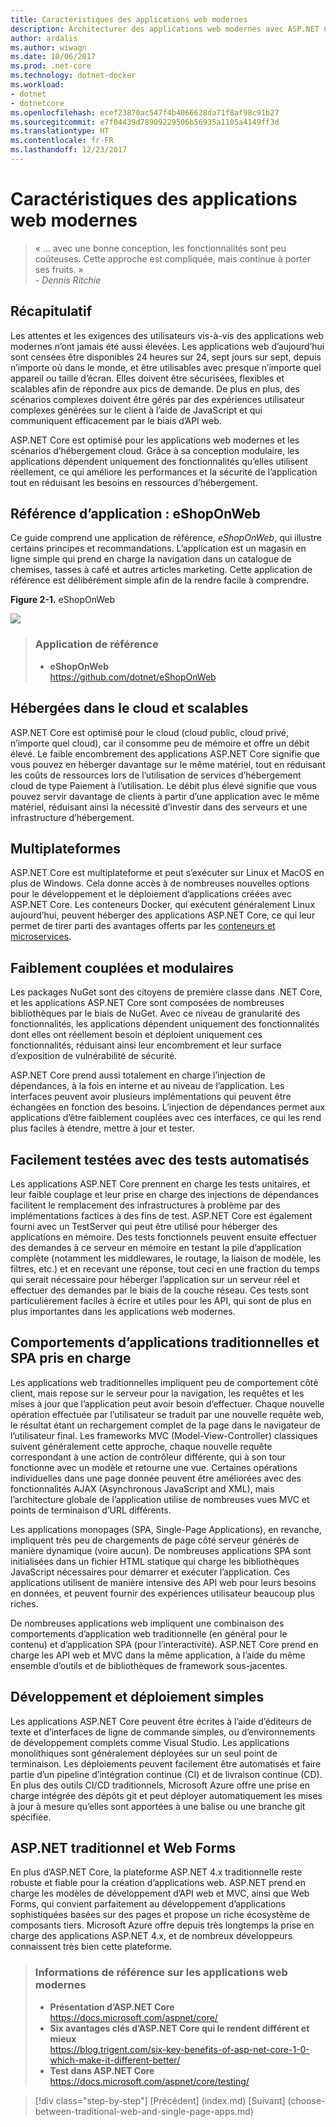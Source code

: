 ```yaml
---
title: Caractéristiques des applications web modernes
description: Architecturer des applications web modernes avec ASP.NET Core et Azure | Caractéristiques des applications web modernes
author: ardalis
ms.author: wiwagn
ms.date: 10/06/2017
ms.prod: .net-core
ms.technology: dotnet-docker
ms.workload:
- dotnet
- dotnetcore
ms.openlocfilehash: ecef23870ac547f4b4066628da71f8af98c91b27
ms.sourcegitcommit: e7f04439d78909229506b56935a1105a4149ff3d
ms.translationtype: HT
ms.contentlocale: fr-FR
ms.lasthandoff: 12/23/2017
---
```

# <a name="characteristics-of-modern-web-applications"></a>Caractéristiques des applications web modernes

> « … avec une bonne conception, les fonctionnalités sont peu coûteuses. Cette approche est compliquée, mais continue à porter ses fruits. »  
> _\- Dennis Ritchie_

## <a name="summary"></a>Récapitulatif

Les attentes et les exigences des utilisateurs vis-à-vis des applications web modernes n’ont jamais été aussi élevées. Les applications web d’aujourd’hui sont censées être disponibles 24 heures sur 24, sept jours sur sept, depuis n’importe où dans le monde, et être utilisables avec presque n’importe quel appareil ou taille d’écran. Elles doivent être sécurisées, flexibles et scalables afin de répondre aux pics de demande. De plus en plus, des scénarios complexes doivent être gérés par des expériences utilisateur complexes générées sur le client à l’aide de JavaScript et qui communiquent efficacement par le biais d’API web.

ASP.NET Core est optimisé pour les applications web modernes et les scénarios d’hébergement cloud. Grâce à sa conception modulaire, les applications dépendent uniquement des fonctionnalités qu’elles utilisent réellement, ce qui améliore les performances et la sécurité de l’application tout en réduisant les besoins en ressources d’hébergement.

## <a name="reference-application-eshoponweb"></a>Référence d’application : eShopOnWeb

Ce guide comprend une application de référence, *eShopOnWeb*, qui illustre certains principes et recommandations. L’application est un magasin en ligne simple qui prend en charge la navigation dans un catalogue de chemises, tasses à café et autres articles marketing. Cette application de référence est délibérément simple afin de la rendre facile à comprendre.

**Figure 2-1.** eShopOnWeb

![](./media/image2-1.png)

> ### <a name="reference-application"></a>Application de référence
> - **eShopOnWeb**  
> <https://github.com/dotnet/eShopOnWeb>

## <a name="cloud-hosted-and-scalable"></a>Hébergées dans le cloud et scalables

ASP.NET Core est optimisé pour le cloud (cloud public, cloud privé, n’importe quel cloud), car il consomme peu de mémoire et offre un débit élevé. Le faible encombrement des applications ASP.NET Core signifie que vous pouvez en héberger davantage sur le même matériel, tout en réduisant les coûts de ressources lors de l’utilisation de services d’hébergement cloud de type Paiement à l’utilisation. Le débit plus élevé signifie que vous pouvez servir davantage de clients à partir d’une application avec le même matériel, réduisant ainsi la nécessité d’investir dans des serveurs et une infrastructure d’hébergement.

## <a name="cross-platform"></a>Multiplateformes

ASP.NET Core est multiplateforme et peut s’exécuter sur Linux et MacOS en plus de Windows. Cela donne accès à de nombreuses nouvelles options pour le développement et le déploiement d’applications créées avec ASP.NET Core. Les conteneurs Docker, qui exécutent généralement Linux aujourd’hui, peuvent héberger des applications ASP.NET Core, ce qui leur permet de tirer parti des avantages offerts par les [conteneurs et microservices](../microservices-architecture/index.md).

## <a name="modular-and-loosely-coupled"></a>Faiblement couplées et modulaires

Les packages NuGet sont des citoyens de première classe dans .NET Core, et les applications ASP.NET Core sont composées de nombreuses bibliothèques par le biais de NuGet. Avec ce niveau de granularité des fonctionnalités, les applications dépendent uniquement des fonctionnalités dont elles ont réellement besoin et déploient uniquement ces fonctionnalités, réduisant ainsi leur encombrement et leur surface d’exposition de vulnérabilité de sécurité.

ASP.NET Core prend aussi totalement en charge l’injection de dépendances, à la fois en interne et au niveau de l’application. Les interfaces peuvent avoir plusieurs implémentations qui peuvent être échangées en fonction des besoins. L’injection de dépendances permet aux applications d’être faiblement couplées avec ces interfaces, ce qui les rend plus faciles à étendre, mettre à jour et tester.

## <a name="easily-tested-with-automated-tests"></a>Facilement testées avec des tests automatisés

Les applications ASP.NET Core prennent en charge les tests unitaires, et leur faible couplage et leur prise en charge des injections de dépendances facilitent le remplacement des infrastructures à problème par des implémentations factices à des fins de test. ASP.NET Core est également fourni avec un TestServer qui peut être utilisé pour héberger des applications en mémoire. Des tests fonctionnels peuvent ensuite effectuer des demandes à ce serveur en mémoire en testant la pile d’application complète (notamment les middlewares, le routage, la liaison de modèle, les filtres, etc.) et en recevant une réponse, tout ceci en une fraction du temps qui serait nécessaire pour héberger l’application sur un serveur réel et effectuer des demandes par le biais de la couche réseau. Ces tests sont particulièrement faciles à écrire et utiles pour les API, qui sont de plus en plus importantes dans les applications web modernes.

## <a name="traditional-and-spa-behaviors-supported"></a>Comportements d’applications traditionnelles et SPA pris en charge

Les applications web traditionnelles impliquent peu de comportement côté client, mais repose sur le serveur pour la navigation, les requêtes et les mises à jour que l’application peut avoir besoin d’effectuer. Chaque nouvelle opération effectuée par l’utilisateur se traduit par une nouvelle requête web, le résultat étant un rechargement complet de la page dans le navigateur de l’utilisateur final. Les frameworks MVC (Model-View-Controller) classiques suivent généralement cette approche, chaque nouvelle requête correspondant à une action de contrôleur différente, qui à son tour fonctionne avec un modèle et retourne une vue. Certaines opérations individuelles dans une page donnée peuvent être améliorées avec des fonctionnalités AJAX (Asynchronous JavaScript and XML), mais l’architecture globale de l’application utilise de nombreuses vues MVC et points de terminaison d’URL différents.

Les applications monopages (SPA, Single-Page Applications), en revanche, impliquent très peu de chargements de page côté serveur générés de manière dynamique (voire aucun). De nombreuses applications SPA sont initialisées dans un fichier HTML statique qui charge les bibliothèques JavaScript nécessaires pour démarrer et exécuter l’application. Ces applications utilisent de manière intensive des API web pour leurs besoins en données, et peuvent fournir des expériences utilisateur beaucoup plus riches.

De nombreuses applications web impliquent une combinaison des comportements d’application web traditionnelle (en général pour le contenu) et d’application SPA (pour l’interactivité). ASP.NET Core prend en charge les API web et MVC dans la même application, à l’aide du même ensemble d’outils et de bibliothèques de framework sous-jacentes.

## <a name="simple-development-and-deployment"></a>Développement et déploiement simples

Les applications ASP.NET Core peuvent être écrites à l’aide d’éditeurs de texte et d’interfaces de ligne de commande simples, ou d’environnements de développement complets comme Visual Studio. Les applications monolithiques sont généralement déployées sur un seul point de terminaison. Les déploiements peuvent facilement être automatisés et faire partie d’un pipeline d’intégration continue (CI) et de livraison continue (CD). En plus des outils CI/CD traditionnels, Microsoft Azure offre une prise en charge intégrée des dépôts git et peut déployer automatiquement les mises à jour à mesure qu’elles sont apportées à une balise ou une branche git spécifiée.

## <a name="traditional-aspnet-and-web-forms"></a>ASP.NET traditionnel et Web Forms

En plus d’ASP.NET Core, la plateforme ASP.NET 4.x traditionnelle reste robuste et fiable pour la création d’applications web. ASP.NET prend en charge les modèles de développement d’API web et MVC, ainsi que Web Forms, qui convient parfaitement au développement d’applications sophistiquées basées sur des pages et propose un riche écosystème de composants tiers. Microsoft Azure offre depuis très longtemps la prise en charge des applications ASP.NET 4.x, et de nombreux développeurs connaissent très bien cette plateforme.

> ### <a name="references--modern-web-applications"></a>Informations de référence sur les applications web modernes
> - **Présentation d’ASP.NET Core**  
> <https://docs.microsoft.com/aspnet/core/>
> - **Six avantages clés d’ASP.NET Core qui le rendent différent et mieux**  
> <https://blog.trigent.com/six-key-benefits-of-asp-net-core-1-0-which-make-it-different-better/>
> - **Test dans ASP.NET Core**  
> <https://docs.microsoft.com/aspnet/core/testing/>

>[!div class="step-by-step"]
[Précédent] (index.md) [Suivant] (choose-between-traditional-web-and-single-page-apps.md)
